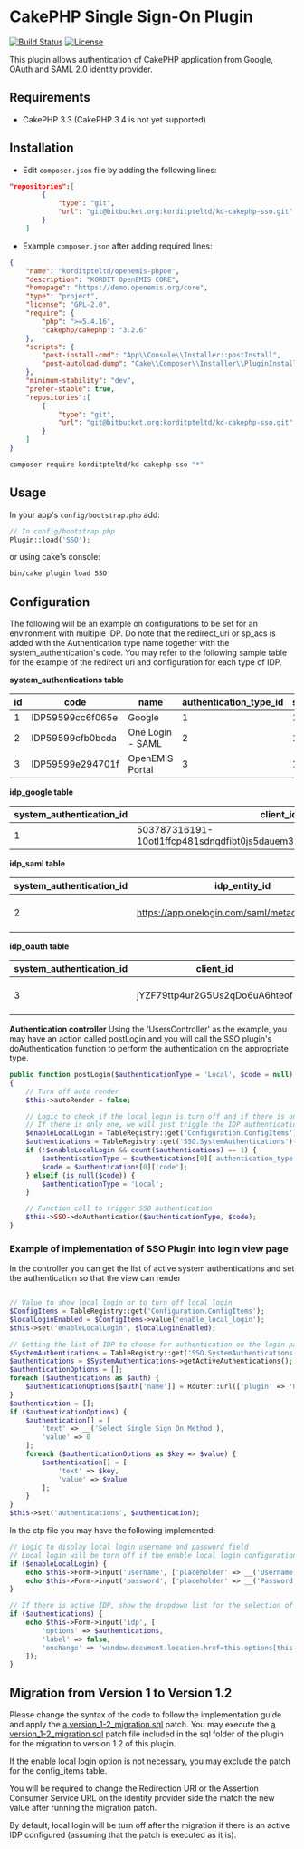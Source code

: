 # CakePHP Single Sign-On Plugin

[![Build Status](https://img.shields.io/badge/Build-passing-brightgreen.svg?style=flat-square)](https://bitbucket.org/korditpteltd/kd-cakephp-webhooks)
[![License](https://img.shields.io/badge/Licence-GPL%202.0-blue.svg?style=flat-square)](LICENSE.txt)

This plugin allows authentication of CakePHP application from Google, OAuth and SAML 2.0 identity provider.

## Requirements

* CakePHP 3.3 (CakePHP 3.4 is not yet supported)

## Installation

* Edit `composer.json` file by adding the following lines:
```json
"repositories":[
        {
            "type": "git",
            "url": "git@bitbucket.org:korditpteltd/kd-cakephp-sso.git"
        }
    ]
```

* Example `composer.json` after adding required lines:
```json
{
    "name": "korditpteltd/openemis-phpoe",
    "description": "KORDIT OpenEMIS CORE",
    "homepage": "https://demo.openemis.org/core",
    "type": "project",
    "license": "GPL-2.0",
    "require": {
        "php": ">=5.4.16",
        "cakephp/cakephp": "3.2.6"
    },
    "scripts": {
        "post-install-cmd": "App\\Console\\Installer::postInstall",
        "post-autoload-dump": "Cake\\Composer\\Installer\\PluginInstaller::postAutoloadDump"
    },
    "minimum-stability": "dev",
    "prefer-stable": true,
    "repositories":[
        {
            "type": "git",
            "url": "git@bitbucket.org:korditpteltd/kd-cakephp-sso.git"
        }
    ]
}
```

```sh
composer require korditpteltd/kd-cakephp-sso "*"
```

## Usage

In your app's `config/bootstrap.php` add:

```php
// In config/bootstrap.php
Plugin::load('SSO');
```

or using cake's console:

```sh
bin/cake plugin load SSO
```

## Configuration

The following will be an example on configurations to be set for an environment with multiple IDP.
Do note that the redirect_uri or sp_acs is added with the Authentication type name together with the system_authentication's code. You may refer to the following sample table for the example of the redirect uri and configuration for each type of IDP.


**system_authentications table**

id | code | name | authentication_type_id | status | allow_create_user | mapped_username | mapped_first_name | mapped_last_name | mapped_date_of_birth | mapped_gender | mapped_role
--- | --- | --- | --- | --- | --- | --- | --- | --- | --- | --- | ---
1 | IDP59599cc6f065e | Google | 1 | 1 | 1 | email |  |  |  |  |
2 | IDP59599cfb0bcda | One Login - SAML | 2 | 1 | 1 | email | first_name | last_name | date_of_birth | gender | role
3 | IDP59599e294701f | OpenEMIS Portal | 3 | 1 | 1 | user_login | given_name | family_name |  |  |


**idp_google table**

system_authentication_id | client_id | client_secret | redirect_uri | hd
--- | --- | --- | --- | ---
1 | 503787316191-10otl1ffcp481sdnqdfibt0js5dauem3.apps.googleusercontent.com | IzudE2I0hLPJYRiZXUsWfcVR | http://localhost:8080/openemis-phpoe/Users/postLogin/Google/IDP59599cc6f065e | kordit.com

**idp_saml table**

system_authentication_id | idp_entity_id | idp_sso | idp_sso_binding | idp_slo | idp_slo_binding | idp_x509cert | idp_cert_fingerprint | idp_cert_fingerprint_algorithm | sp_entity_id | sp_acs | sp_slo | sp_name_id_format | sp_private_key | sp_metadata
--- | --- | --- | --- | --- | --- | --- | --- | --- | --- | --- | --- | --- | --- | ---
2 | https://app.onelogin.com/saml/metadata/674788 | https://kord-it-pte-ltd-dev.onelogin.com/trust/saml2/http-post/sso/674788 | urn:oasis:names:tc:SAML:2.0:bindings:HTTP-POST | https://kord-it-pte-ltd-dev.onelogin.com/trust/saml2/http-redirect/slo/674788 | urn:oasis:names:tc:SAML:2.0:bindings:HTTP-Redirect | | | | http://localhost:8080/openemis-phpoe | http://localhost:8080/openemis-phpoe/Users/postLogin/Saml/IDP59599cfb0bcda | http://localhost:8080/openemis-phpoe/Users/logout | | | -

**idp_oauth table**

system_authentication_id | client_id | client_secret | redirect_uri | well_known_uri | authorization_endpoint | token_endpoint | userinfo_endpoint | issuer | jwks_uri
--- | --- | --- | --- | --- | --- | --- | --- | --- | ---
3 | jYZF79ttp4ur2G5Us2qDo6uA6hteof | aHdamljQPJVkbX0gSsjj6HpAhvSLKg | http://localhost:8080/openemis-phpoe/Users/postLogin/OAuth/IDP59599e294701f | https://dmo-dev.openemis.org/portal/.well-known/openid-configuration | https://dmo-dev.openemis.org/portal/oauth/authorize | https://dmo-dev.openemis.org/portal/oauth/token | https://dmo-dev.openemis.org/portal/oauth/me | https://dmo-dev.openemis.org/portal | https://dmo-dev.openemis.org/portal/.well-known/keys

**Authentication controller**
Using the 'UsersController' as the example, you may have an action called postLogin and you will call the SSO plugin's doAuthentication function to perform the authentication on the appropriate type.

```php
public function postLogin($authenticationType = 'Local', $code = null)
{
    // Turn off auto render
    $this->autoRender = false;

    // Logic to check if the local login is turn off and if there is only one IDP set as active
    // If there is only one, we will just triggle the IDP authentication
    $enableLocalLogin = TableRegistry::get('Configuration.ConfigItems')->value('enable_local_login');
    $authentications = TableRegistry::get('SSO.SystemAuthentications')->getActiveAuthentications();
    if (!$enableLocalLogin && count($authentications) == 1) {
        $authenticationType = $authentications[0]['authentication_type'];
        $code = $authentications[0]['code'];
    } elseif (is_null($code)) {
        $authenticationType = 'Local';
    }

    // Function call to trigger SSO authentication
    $this->SSO->doAuthentication($authenticationType, $code);
}
```

### Example of implementation of SSO Plugin into login view page

In the controller you can get the list of active system authentications and set the authentication so that the view can render
```php

// Value to show local login or to turn off local login
$ConfigItems = TableRegistry::get('Configuration.ConfigItems');
$localLoginEnabled = $ConfigItems->value('enable_local_login');
$this->set('enableLocalLogin', $localLoginEnabled);

// Setting the list of IDP to choose for authentication on the login page
$SystemAuthentications = TableRegistry::get('SSO.SystemAuthentications');
$authentications = $SystemAuthentications->getActiveAuthentications();
$authenticationOptions = [];
foreach ($authentications as $auth) {
    $authenticationOptions[$auth['name']] = Router::url(['plugin' => 'User', 'controller' => 'Users', 'action' => 'postLogin', $auth['authentication_type'], $auth['code']]);
}
$authentication = [];
if ($authenticationOptions) {
    $authentication[] = [
        'text' => __('Select Single Sign On Method'),
        'value' => 0
    ];
    foreach ($authenticationOptions as $key => $value) {
        $authentication[] = [
            'text' => $key,
            'value' => $value
        ];
    }
}
$this->set('authentications', $authentication);
```

In the ctp file you may have the following implemented:
```php
// Logic to display local login username and password field
// Local login will be turn off if the enable local login configuration is set to off
if ($enableLocalLogin) {
    echo $this->Form->input('username', ['placeholder' => __('Username'), 'label' => false, 'value' => $username]);
    echo $this->Form->input('password', ['placeholder' => __('Password'), 'label' => false, 'value' => $password]);
}

// If there is active IDP, show the dropdown list for the selection of the IDP
if ($authentications) {
    echo $this->Form->input('idp', [
        'options' => $authentications,
        'label' => false,
        'onchange' => 'window.document.location.href=this.options[this.selectedIndex].value;'
    ]);
}
```

## Migration from Version 1 to Version 1.2

Please change the syntax of the code to follow the implementation guide and apply the [a version_1-2_migration.sql](sql/version_1-2_migration_patch.sql) patch. You may execute the [a version_1-2_migration.sql](sql/version_1-2_migration_patch.sql) patch file included in the sql folder of the plugin for the migration to version 1.2 of this plugin.

If the enable local login option is not necessary, you may exclude the patch for the config_items table.

You will be required to change the Redirection URI or the Assertion Consumer Service URL on the identity provider side the match the new value after running the migration patch.

By default, local login will be turn off after the migration if there is an active IDP configured (assuming that the patch is executed as it is).

